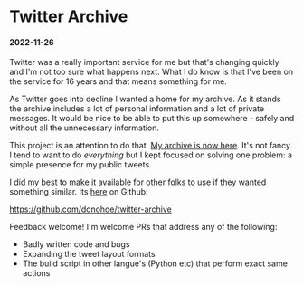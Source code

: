# Twitter Archive
#### 2022-11-26

Twitter was a really important service for me but that's changing quickly and I'm not too sure what happens next. What I do know is that I've been on the service for 16 years and that means something for me.

As Twitter goes into decline I wanted a home for my archive. As it stands the archive includes a lot of personal information and a lot of private messages. It would be nice to be able to put this up somewhere - safely and without all the unnecessary information.

This project is an attention to do that. [My archive is now here](https://donohoe.dev/twitter/). It's not fancy. I tend to want to do *everything* but I kept focused on solving one problem: a simple presence for my public tweets.

I did my best to make it available for other folks to use if they wanted something similar. Its [here](https://github.com/donohoe/twitter-archive) on Github:

https://github.com/donohoe/twitter-archive

Feedback welcome! I'm welcome PRs that address any of the following:

- Badly written code and bugs
- Expanding the tweet layout formats
- The build script in other langue's (Python etc) that perform exact same actions
